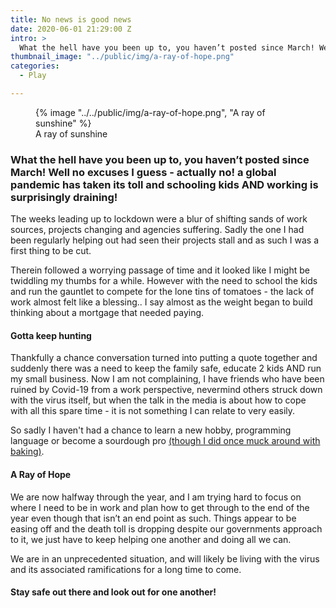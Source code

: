 ```yaml
---
title: No news is good news
date: 2020-06-01 21:29:00 Z
intro: >
  What the hell have you been up to, you haven’t posted since March! Well no excuses I guess - actually no! a global pandemic has taken its toll and schooling kids AND working is surprisingly draining!
thumbnail_image: "../public/img/a-ray-of-hope.png"
categories:
  - Play

---
```

<figure>
      {% image "../../public/img/a-ray-of-hope.png", "A ray of sunshine" %}
   <figcaption>A ray of sunshine</figcaption>
</figure>

### What the hell have you been up to, you haven’t posted since March! Well no excuses I guess - actually no! a global pandemic has taken its toll and schooling kids AND working is surprisingly draining!

The weeks leading up to lockdown were a blur of shifting sands of work sources, projects changing and agencies suffering. Sadly the one I had been regularly helping out had seen their projects stall and as such I was a first thing to be cut.

<!--more-->

Therein followed a worrying passage of time and it looked like I might be twiddling my thumbs for a while. However with the need to school the kids and run the gauntlet to compete for the lone tins of tomatoes - the lack of work almost felt like a blessing.. I say almost as the weight began to build thinking about a mortgage that needed paying.

#### Gotta keep hunting

Thankfully a chance conversation turned into putting a quote together and suddenly there was a need to keep the family safe, educate 2 kids AND run my small business. Now I am not complaining, I have friends who have been ruined by Covid-19 from a work perspective, nevermind others struck down with the virus itself, but when the talk in the media is about how to cope with all this spare time - it is not something I can relate to very easily.

So sadly I haven't had a chance to learn a new hobby, programming language or become a sourdough pro [(though I did once muck around with baking)](https://www.sushkelly.co.uk/play/2017/12/31/bring-forth-the-sourdough.html).

#### A Ray of Hope

We are now halfway through the year, and I am trying hard to focus on where I need to be in work and plan how to get through to the end of the year even though that isn’t an end point as such. Things appear to be easing off and the death toll is dropping despite our governments approach to it, we just have to keep helping one another and doing all we can.

We are in an unprecedented situation, and will likely be living with the virus and its associated ramifications for a long time to come.

#### Stay safe out there and look out for one another!
